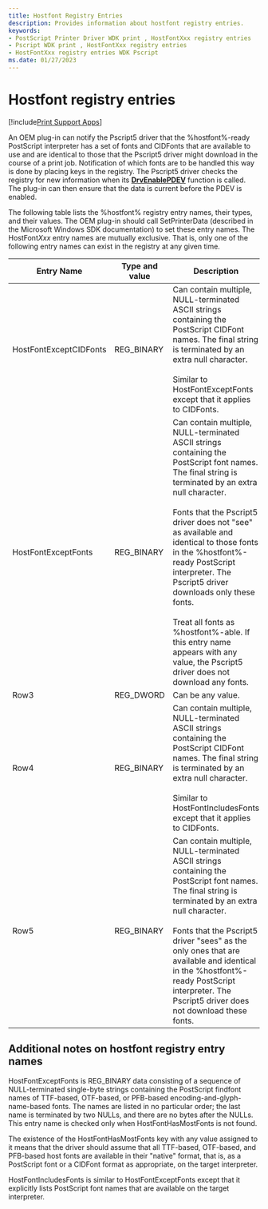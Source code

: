 ```yaml
---
title: Hostfont Registry Entries
description: Provides information about hostfont registry entries.
keywords:
- PostScript Printer Driver WDK print , HostFontXxx registry entries
- Pscript WDK print , HostFontXxx registry entries
- HostFontXxx registry entries WDK Pscript
ms.date: 01/27/2023
---
```


# Hostfont registry entries

[!include[Print Support Apps](../includes/print-support-apps.md)]

An OEM plug-in can notify the Pscript5 driver that the %hostfont%-ready PostScript interpreter has a set of fonts and CIDFonts that are available to use and are identical to those that the Pscript5 driver might download in the course of a print job. Notification of which fonts are to be handled this way is done by placing keys in the registry. The Pscript5 driver checks the registry for new information when its [**DrvEnablePDEV**](/windows/win32/api/winddi/nf-winddi-drvenablepdev) function is called. The plug-in can then ensure that the data is current before the PDEV is enabled.

The following table lists the %hostfont% registry entry names, their types, and their values. The OEM plug-in should call SetPrinterData (described in the Microsoft Windows SDK documentation) to set these entry names. The HostFont*Xxx* entry names are mutually exclusive. That is, only one of the following entry names can exist in the registry at any given time.

| Entry Name | Type and value | Description |
|--|--|--|
| HostFontExceptCIDFonts | REG_BINARY | Can contain multiple, NULL-terminated ASCII strings containing the PostScript CIDFont names. The final string is terminated by an extra null character.<br><br>Similar to HostFontExceptFonts except that it applies to CIDFonts. |
| HostFontExceptFonts | REG_BINARY | Can contain multiple, NULL-terminated ASCII strings containing the PostScript font names. The final string is terminated by an extra null character.<br><br>Fonts that the Pscript5 driver does not "see" as available and identical to those fonts in the %hostfont%-ready PostScript interpreter. The Pscript5 driver downloads only these fonts.<br><br>Treat all fonts as %hostfont%-able. If this entry name appears with any value, the Pscript5 driver does not download any fonts. |
| Row3 | REG_DWORD | Can be any value. |
| Row4 | REG_BINARY | Can contain multiple, NULL-terminated ASCII strings containing the PostScript CIDFont names. The final string is terminated by an extra null character.<br><br>Similar to HostFontIncludesFonts except that it applies to CIDFonts. |
| Row5 | REG_BINARY | Can contain multiple, NULL-terminated ASCII strings containing the PostScript font names. The final string is terminated by an extra null character.<br><br>Fonts that the Pscript5 driver "sees" as the only ones that are available and identical in the %hostfont%-ready PostScript interpreter. The Pscript5 driver does not download these fonts. |

## Additional notes on hostfont registry entry names

HostFontExceptFonts is REG_BINARY data consisting of a sequence of NULL-terminated single-byte strings containing the PostScript findfont names of TTF-based, OTF-based, or PFB-based encoding-and-glyph-name-based fonts. The names are listed in no particular order; the last name is terminated by two NULLs, and there are no bytes after the NULLs. This entry name is checked only when HostFontHasMostFonts is not found.

The existence of the HostFontHasMostFonts key with any value assigned to it means that the driver should assume that all TTF-based, OTF-based, and PFB-based host fonts are available in their "native" format, that is, as a PostScript font or a CIDFont format as appropriate, on the target interpreter.

HostFontIncludesFonts is similar to HostFontExceptFonts except that it explicitly lists PostScript font names that are available on the target interpreter.
